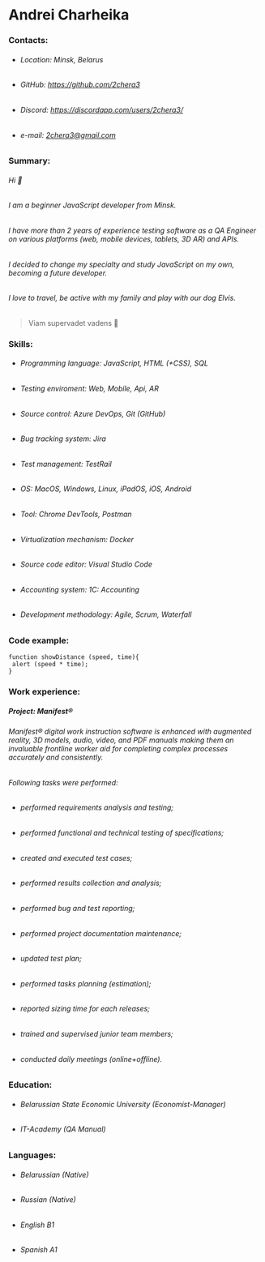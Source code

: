 # Andrei Charheika

### Contacts:

* ###### Location: Minsk, Belarus
* ###### GitHub: https://github.com/2chera3
* ###### Discord: https://discordapp.com/users/2chera3/
* ###### e-mail: 2chera3@gmail.com

### Summary:

###### Hi 👋
###### I am a beginner JavaScript developer from Minsk.
###### I have more than 2 years of experience testing software as a QA Engineer on various platforms (web, mobile devices, tablets, 3D AR) and APIs.
###### I decided to change my specialty and study JavaScript on my own, becoming a future developer.
###### I love to travel, be active with my family and play with our dog Elvis.
> Viam supervadet vadens 🤞

### Skills:

* ###### Programming language: JavaScript, HTML (+CSS), SQL
* ###### Testing enviroment: Web, Mobile, Api, AR
* ###### Source control: Azure DevOps, Git (GitHub)
* ###### Bug tracking system: Jira
* ###### Test management: TestRail
* ###### OS: MacOS, Windows, Linux, iPadOS, iOS, Android
* ###### Tool: Chrome DevTools, Postman
* ###### Virtualization mechanism: Docker
* ###### Source code editor: Visual Studio Code
* ###### Accounting system: 1C: Accounting
* ###### Development methodology: Agile, Scrum, Waterfall

### Code example:

```
function showDistance (speed, time){
 alert (speed * time);
}
```

### Work experience:

##### Project: Manifest®
###### Manifest® digital work instruction software is enhanced with augmented reality, 3D models, audio, video, and PDF manuals making them an invaluable frontline worker aid for completing complex processes accurately and consistently.
###### Following tasks were performed: 
* ###### performed requirements analysis and testing;
* ###### performed functional and technical testing of specifications;
* ###### created and executed test cases;
* ###### performed results collection and analysis;
* ###### performed bug and test reporting;
* ###### performed project documentation maintenance;
* ###### updated test plan;
* ###### performed tasks planning (estimation);
* ###### reported sizing time for each releases;
* ###### trained and supervised junior team members;
* ###### conducted daily meetings (online+offline).

### Education:

* ###### Belarussian State Economic University (Economist-Manager)
* ###### IT-Academy (QA Manual)

### Languages:

* ###### Belarussian (Native)
* ###### Russian (Native)
* ###### English B1
* ###### Spanish A1